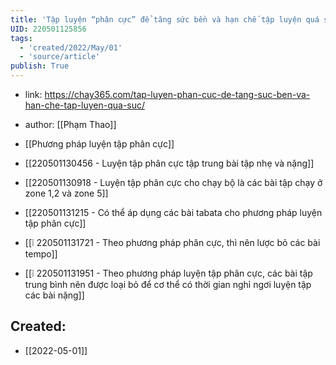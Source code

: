 ```yaml
---
title: 'Tập luyện “phân cực” để tăng sức bền và hạn chế tập luyện quá sức'
UID: 220501125856
tags:
  - 'created/2022/May/01'
  - 'source/article'
publish: True
---
```

- link: https://chay365.com/tap-luyen-phan-cuc-de-tang-suc-ben-va-han-che-tap-luyen-qua-suc/
- author: [[Phạm Thao]]

- [[Phương pháp luyện tập phân cực]]
- [[220501130456 - Luyện tập phân cực tập trung bài tập nhẹ và nặng]]
- [[220501130918 - Luyện tập phân cực cho chạy bộ là các bài tập chạy ở zone 1,2 và zone 5]]
- [[220501131215 - Có thể áp dụng các bài tabata cho phương pháp luyện tập phân cực]]
- [[❕ 220501131721 - Theo phương pháp phân cực, thì nên lược bỏ các bài tempo]]
- [[❕ 220501131951 - Theo phương pháp luyện tập phân cực, các bài tập trung bình nên được loại bỏ để cơ thể có thời gian nghỉ ngơi luyện tập các bài nặng]]
## Created:
- [[2022-05-01]]
